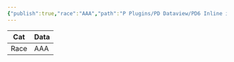 ```yaml
---
{"publish":true,"race":"AAA","path":"P Plugins/PD Dataview/PD6 Inline in tables.md","permalink":"/p-plugins/pd-dataview/pd-6-inline-in-tables/","PassFrontmatter":true}
---
```



| Cat  | Data         |
| ---- | ------------ |
| Race | AAA |
